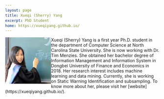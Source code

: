 ```yaml
---
layout: page
title: Xueqi (Sherry) Yang
excerpt: PhD Student
home: https://xueqiyang.github.io/
---
```



<img align="left" width="150" src="/img/sherry_yang.jpg">
Xueqi (Sherry) Yang is a first year Ph.D. student in the department of Computer Science at North Carolina State University. She is now working with Dr. Tim Menzies. She obtained her bachelor degree of Information Management and Information System in Dongbei University of Finance and Economics in 2018. Her research interest includes machine learning and data mining. Currently, she is working on Static Warning Identification and subsampling. To know more about her, please visit her [website](https://xueqiyang.github.io/).
